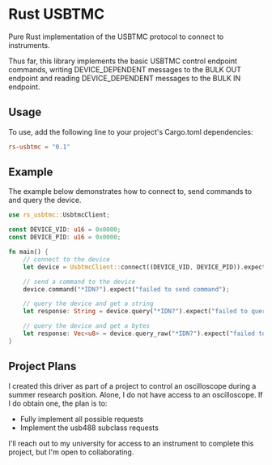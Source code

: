 # Rust USBTMC

Pure Rust implementation of the USBTMC protocol to connect to instruments.

Thus far, this library implements the basic USBTMC control endpoint commands, writing DEVICE_DEPENDENT messages to the BULK OUT endpoint and reading DEVICE_DEPENDENT messages to the BULK IN endpoint.

## Usage

To use, add the following line to your project's Cargo.toml dependencies:
```toml
rs-usbtmc = "0.1"
```


## Example

The example below demonstrates how to connect to, send commands to and query the device.

```rust
use rs_usbtmc::UsbtmcClient;

const DEVICE_VID: u16 = 0x0000;
const DEVICE_PID: u16 = 0x0000;

fn main() {
    // connect to the device
    let device = UsbtmcClient::connect((DEVICE_VID, DEVICE_PID)).expect("failed to connect");

    // send a command to the device
    device.command("*IDN?").expect("failed to send command");

    // query the device and get a string
    let response: String = device.query("*IDN?").expect("failed to query device");

    // query the device and get a bytes
    let response: Vec<u8> = device.query_raw("*IDN?").expect("failed to query device");
}
```

## Project Plans

I created this driver as part of a project to control an oscilloscope during a summer research position. Alone, I do not have access to an oscilloscope. If I do obtain one, the plan is to:

- Fully implement all possible requests
- Implement the usb488 subclass requests

I'll reach out to my university for access to an instrument to complete this project, but I'm open to collaborating.
